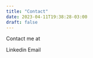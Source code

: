 ```yaml
---
title: "Contact"
date: 2023-04-11T19:38:28-03:00
draft: false
---
```


Contact me at

Linkedin
Email
